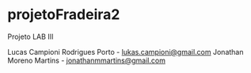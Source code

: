 # projetoFradeira2
Projeto LAB III

Lucas Campioni Rodrigues Porto - lukas.campioni@gmail.com
Jonathan Moreno Martins - jonathanmmartins@gmail.com
